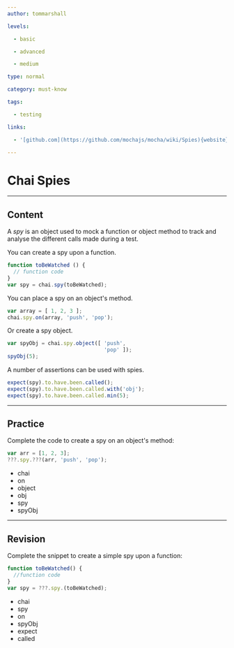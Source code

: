 ```yaml
---
author: tommarshall

levels:

  - basic

  - advanced

  - medium

type: normal

category: must-know

tags:

  - testing

links:

  - '[github.com](https://github.com/mochajs/mocha/wiki/Spies){website}'

---
```


# Chai Spies

---

## Content

A _spy_ is an object used to mock a function or object method to track and analyse the different calls made during a test.

You can create a spy upon a function.

```JavaScript
function toBeWatched () {
  // function code
}
var spy = chai.spy(toBeWatched);
```

You can place a spy on an object's method.

```JavaScript
var array = [ 1, 2, 3 ];
chai.spy.on(array, 'push', 'pop');
```

Or create a spy object.

```JavaScript
var spyObj = chai.spy.object([ 'push',
                               'pop' ]);
spyObj(5);
```

A number of assertions can be used with spies.

```JavaScript
expect(spy).to.have.been.called();
expect(spy).to.have.been.called.with('obj');
expect(spy).to.have.been.called.min(5);
```

---

## Practice

Complete the code to create a spy on an object's method:

```javascript
var arr = [1, 2, 3];
???.spy.???(arr, 'push', 'pop');
```

- chai
- on
- object
- obj
- spy
- spyObj

---

## Revision

Complete the snippet to create a simple spy upon a function:

```javascript
function toBeWatched() {
  //function code
}
var spy = ???.spy.(toBeWatched);
```

- chai
- spy
- on
- spyObj
- expect
- called
